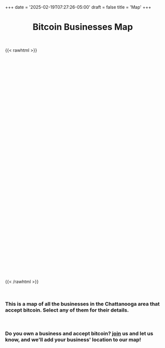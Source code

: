 +++
date = '2025-02-19T07:27:26-05:00'
draft = false
title = 'Map'
+++

<div style="text-align:center;">

# Bitcoin Businesses Map

</div>

<br>

{{< rawhtml >}}
<div id="map" style="width: 1280px; height: 720px;"></div>
<link rel="stylesheet" href="/css/leaflet.css" />
<script src="/js/leaflet.js"></script>
<script>
  var map = L.map('map', {
    zoomControl: true,
    dragging: true,
    scrollWheelZoom: true
  }).setView([35.0456, -85.3097], 9);

  L.tileLayer('https://{s}.tile.openstreetmap.org/{z}/{x}/{y}.png', {
    attribution: '© OpenStreetMap contributors'
  }).addTo(map);

  // Pin 1: Divine Design Natural Health
  L.marker([35.1851, -84.8755]).addTo(map)
    .bindPopup('<b>Divine Design Natural Health</b><br>' +
              'Address: 3800 Keith St NW, Cleveland, TN 37312<br>' +
              'Phone: 423-800-6800<br>' +
              'Hours: Mon-Thurs, 10AM-6PM<br>' +
              'Website: <a href="https://divinedesignnaturalhealth.com" target="_blank">DivineDesignNaturalHealth.com</a><br>' +
              '<img src="themes/main/static/images/Bitcoin Businesses/DDNH/Divine Design Natural Health.jpg" style="width: 100px;">');

  // Pin 2: The Agora
  L.marker([35.1478, -85.2350]).addTo(map)
    .bindPopup('<b>The Agora</b><br>' +
              'Address: 6112 Hixson Pike, Hixson, TN 37343<br>' +
              'Hours: Mon & Sat, 10AM-7PM<br>' +
              'Website: <a href="https://theagorahub.com" target="_blank">TheAgoraHub.com</a><br>' +
              '<img src="themes/main/static/images/Bitcoin Businesses/The Agora/The-Agora.png" style="width: 100px;">');

  // Polygon for Same Day Septic Service Area
  var sameDaySepticPolygon = [
    [35.221744, -84.788608],
    [34.863648, -85.054517],
    [34.685611, -85.266279],
    [34.675898, -85.287830],
    [34.672740, -85.301062],
    [34.987224, -85.468056],
    [34.987231, -85.468055],
    [35.159486, -85.376866],
    [35.176297, -85.363120],
    [35.327259, -85.154306],
    [35.330686, -85.132336]
  ];
  L.polygon(sameDaySepticPolygon, {
    color: 'blue',
    fillColor: 'blue',
    fillOpacity: 0.2
  }).addTo(map);

  // Pin 3: Same Day Septic (Centroid of Polygon)
  L.marker([35.007984, -85.241003]).addTo(map)
    .bindPopup('<b>Same Day Septic</b><br>' +
              'Address: Chattanooga, TN<br>' +
              'Phone: 423-834-4867<br>' +
              'Hours: Sun-Sat, 12AM-11:45PM<br>' +
              'Website: <a href="https://samedayseptic.co" target="_blank">SameDaySeptic.co</a><br>' +
              '<img src="themes/main/static/images/Bitcoin Businesses/Same Day Septic/Same Day Septic.png" style="width: 100px;">');
</script>
{{< /rawhtml >}}

<br>

### This is a map of all the businesses in the Chattanooga area that accept bitcoin. Select any of them for their details.

<br>

### Do you own a business and accept bitcoin? [join](/join) us and let us know, and we'll add your business' location to our map!

<br><br>

